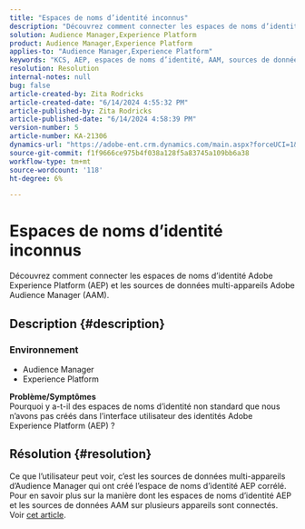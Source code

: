 ```yaml
---
title: "Espaces de noms d’identité inconnus"
description: "Découvrez comment connecter les espaces de noms d’identité Adobe Experience Platform (AEP) et les sources de données multi-appareils Adobe Audience Manager (AAM)."
solution: Audience Manager,Experience Platform
product: Audience Manager,Experience Platform
applies-to: "Audience Manager,Experience Platform"
keywords: "KCS, AEP, espaces de noms d’identité, AAM, sources de données"
resolution: Resolution
internal-notes: null
bug: false
article-created-by: Zita Rodricks
article-created-date: "6/14/2024 4:55:32 PM"
article-published-by: Zita Rodricks
article-published-date: "6/14/2024 4:58:39 PM"
version-number: 5
article-number: KA-21306
dynamics-url: "https://adobe-ent.crm.dynamics.com/main.aspx?forceUCI=1&pagetype=entityrecord&etn=knowledgearticle&id=7e0f51e3-6e2a-ef11-840a-002248084fbb"
source-git-commit: f1f9666ce975b4f038a128f5a83745a109bb6a38
workflow-type: tm+mt
source-wordcount: '118'
ht-degree: 6%

---
```


# Espaces de noms d’identité inconnus


Découvrez comment connecter les espaces de noms d’identité Adobe Experience Platform (AEP) et les sources de données multi-appareils Adobe Audience Manager (AAM).

## Description {#description}


### <b>Environnement</b>

- Audience Manager
- Experience Platform




<b>Problème/Symptômes</b>
<br>Pourquoi y a-t-il des espaces de noms d’identité non standard que nous n’avons pas créés dans l’interface utilisateur des identités Adobe Experience Platform (AEP) ?<br>

## Résolution {#resolution}


Ce que l’utilisateur peut voir, c’est les sources de données multi-appareils d’Audience Manager qui ont créé l’espace de noms d’identité AEP corrélé. Pour en savoir plus sur la manière dont les espaces de noms d’identité AEP et les sources de données AAM sur plusieurs appareils sont connectés. Voir [cet article](https://experienceleague.adobe.com/docs/experience-cloud-kcs/kbarticles/KA-21305.html?lang=fr).
